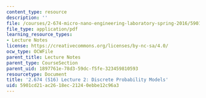 ```yaml
---
content_type: resource
description: ''
file: /courses/2-674-micro-nano-engineering-laboratory-spring-2016/5901cd21ac2618ec21240ebbe12c96a3_MIT2_674S16_Lec2MEMS.pdf
file_type: application/pdf
learning_resource_types:
- Lecture Notes
license: https://creativecommons.org/licenses/by-nc-sa/4.0/
ocw_type: OCWFile
parent_title: Lecture Notes
parent_type: CourseSection
parent_uid: 1897761e-78d3-59dc-f5fe-323459810593
resourcetype: Document
title: '2.674 (S16) Lecture 2: Discrete Probability Models'
uid: 5901cd21-ac26-18ec-2124-0ebbe12c96a3
---
```

